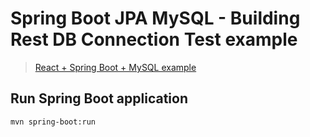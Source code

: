 # Spring Boot JPA MySQL - Building Rest DB Connection Test example


> [React + Spring Boot + MySQL example](https://www.bezkoder.com/react-spring-boot-crud/)


## Run Spring Boot application
```
mvn spring-boot:run
```

